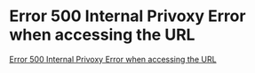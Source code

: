 # Error 500 Internal Privoxy Error when accessing the URL
[Error 500 Internal Privoxy Error when accessing the URL](https://aiwithcloud.com/2022/09/14/error_500_internal_privoxy_error_when_accessing_the_url/)